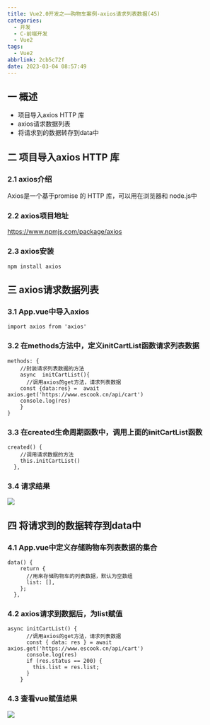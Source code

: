 ```yaml
---
title: Vue2.0开发之——购物车案例-axios请求列表数据(45)
categories:
  - 开发
  - C-前端开发
  - Vue2
tags:
  - Vue2
abbrlink: 2cb5c72f
date: 2023-03-04 08:57:49
---
```

## 一 概述

* 项目导入axios HTTP 库
* axios请求数据列表
* 将请求到的数据转存到data中

<!--more-->

## 二 项目导入axios HTTP 库

### 2.1 axios介绍

Axios是一个基于promise 的 HTTP 库，可以用在浏览器和 node.js中

### 2.2 axios项目地址

https://www.npmjs.com/package/axios

### 2.3 axios安装

```
npm install axios
```

## 三 axios请求数据列表

### 3.1 App.vue中导入axios

```
import axios from 'axios'
```

### 3.2 在methods方法中，定义initCartList函数请求列表数据

```
methods: {
    //封装请求列表数据的方法
    async  initCartList(){
      //调用axios的get方法，请求列表数据
    const {data:res} =  await axios.get('https://www.escook.cn/api/cart')
    console.log(res)
    }
}
```

### 3.3 在created生命周期函数中，调用上面的initCartList函数

```
created() {
    //调用请求数据的方法
    this.initCartList()
  },
```

### 3.4 请求结果
![][1]

## 四 将请求到的数据转存到data中

### 4.1 App.vue中定义存储购物车列表数据的集合

```
data() {
    return {
      //用来存储购物车的列表数据，默认为空数组
      list: [],
    };
  },
```

### 4.2 axios请求到数据后，为list赋值

```
async initCartList() {
      //调用axios的get方法，请求列表数据
      const { data: res } = await axios.get('https://www.escook.cn/api/cart')
      console.log(res)
      if (res.status == 200) {
        this.list = res.list;
      }
    }
```

### 4.3 查看vue赋值结果
![][2]





[1]:https://cdn.jsdelivr.net/gh/PGzxc/CDN/blog-vue/vue2.0-45-cart-axios-getlist.png
[2]:https://cdn.jsdelivr.net/gh/PGzxc/CDN/blog-vue/vue2.0-45-cart-data-list.png
